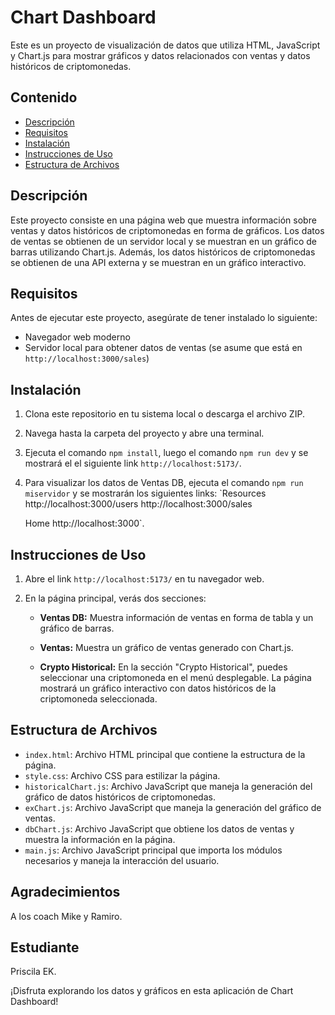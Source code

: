 # Chart Dashboard

Este es un proyecto de visualización de datos que utiliza HTML, JavaScript y Chart.js para mostrar gráficos y datos relacionados con ventas y datos históricos de criptomonedas.

## Contenido

- [Descripción](#descripción)
- [Requisitos](#requisitos)
- [Instalación](#instalación)
- [Instrucciones de Uso](#instrucciones-de-uso)
- [Estructura de Archivos](#estructura-de-archivos)

## Descripción

Este proyecto consiste en una página web que muestra información sobre ventas y datos históricos de criptomonedas en forma de gráficos. Los datos de ventas se obtienen de un servidor local y se muestran en un gráfico de barras utilizando Chart.js. Además, los datos históricos de criptomonedas se obtienen de una API externa y se muestran en un gráfico interactivo.

## Requisitos

Antes de ejecutar este proyecto, asegúrate de tener instalado lo siguiente:

- Navegador web moderno
- Servidor local para obtener datos de ventas (se asume que está en `http://localhost:3000/sales`)

## Instalación

1. Clona este repositorio en tu sistema local o descarga el archivo ZIP.

2. Navega hasta la carpeta del proyecto y abre una terminal.

3. Ejecuta el comando `npm install`, luego el comando `npm run dev` y se mostrará el el siguiente link `http://localhost:5173/`.

4. Para visualizar los datos de Ventas DB, ejecuta el comando `npm run miservidor` y se mostrarán los siguientes links: `Resources
  http://localhost:3000/users
  http://localhost:3000/sales
   
   Home
  http://localhost:3000`.

## Instrucciones de Uso

1. Abre el link `http://localhost:5173/` en tu navegador web.

2. En la página principal, verás dos secciones:

   - **Ventas DB:** Muestra información de ventas en forma de tabla y un gráfico de barras.

   - **Ventas:** Muestra un gráfico de ventas generado con Chart.js.

   - **Crypto Historical:** En la sección "Crypto Historical", puedes seleccionar una criptomoneda en el menú desplegable. La página mostrará un gráfico interactivo con datos históricos de la criptomoneda seleccionada.

## Estructura de Archivos

- `index.html`: Archivo HTML principal que contiene la estructura de la página.
- `style.css`: Archivo CSS para estilizar la página.
- `historicalChart.js`: Archivo JavaScript que maneja la generación del gráfico de datos históricos de criptomonedas.
- `exChart.js`: Archivo JavaScript que maneja la generación del gráfico de ventas.
- `dbChart.js`: Archivo JavaScript que obtiene los datos de ventas y muestra la información en la página.
- `main.js`: Archivo JavaScript principal que importa los módulos necesarios y maneja la interacción del usuario.

## Agradecimientos

A los coach Mike y Ramiro.


## Estudiante

Priscila EK.

¡Disfruta explorando los datos y gráficos en esta aplicación de Chart Dashboard!